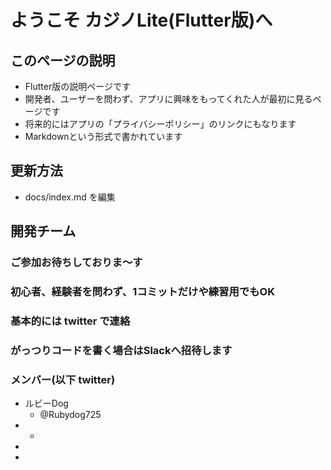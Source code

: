 # ようこそ カジノLite(Flutter版)へ

## このページの説明
 - Flutter版の説明ページです
 - 開発者、ユーザーを問わず、アプリに興味をもってくれた人が最初に見るページです
 - 将来的にはアプリの「プライバシーポリシー」のリンクにもなります
 - Markdownという形式で書かれています
 
## 更新方法
 - docs/index.md を編集

## 開発チーム
### ご参加お待ちしておりま〜す
### 初心者、経験者を問わず、1コミットだけや練習用でもOK
### 基本的には twitter で連絡
### がっつりコードを書く場合はSlackへ招待します

### メンバー(以下 twitter)
 - ルビーDog
   - @Rubydog725
 - 
   -
 -
  -  

